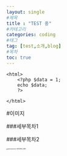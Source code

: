 ```yaml
---
layout: single
#제목
title : "TEST 중" 
#카테고리
categories: coding
#태그
tag: [test,소개,blog]
#목차
toc: true
---
```



```php+HTML
<html>
    <?php $data = 1; 
    echo $data;
    ?>
    
</html>
```


#이미지

###세부목차1

###세부목차2



<img src="../images/2024-09-30-first/development-4536630_1280.png" alt="development-4536630_1280" style="zoom:25%;" />